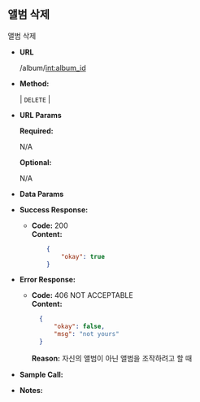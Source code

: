 **앨범 삭제**
----
  앨범 삭제

* **URL**

  /album/<int:album_id>

* **Method:**

  | `DELETE` |
  
*  **URL Params**

   **Required:**
 
   N/A

   **Optional:**
 
   N/A

* **Data Params**


* **Success Response:**
  
  * **Code:** 200 <br />
    **Content:** 
    ```json
        {
            "okay": true
        }
    ```
 
* **Error Response:**
    
  * **Code:** 406 NOT ACCEPTABLE <br />
    **Content:**
    ```json
      {
          "okay": false,
          "msg": "not yours"
      }
    ```
    **Reason:** 자신의 앨범이 아닌 앨범을 조작하려고 할 때



* **Sample Call:**


* **Notes:**

